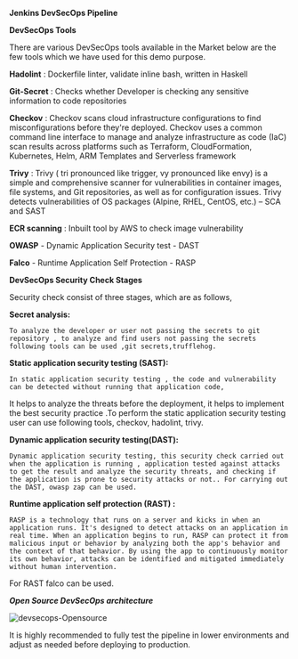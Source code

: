 ****Jenkins DevSecOps Pipeline****

**DevSecOps Tools**

There are various DevSecOps tools available in the Market below are the few tools which we have used for this demo purpose.

**Hadolint** :  Dockerfile linter, validate inline bash, written in Haskell

**Git-Secret** :  Checks whether Developer is checking any sensitive information to code repositories

**Checkov** : Checkov scans cloud infrastructure configurations to find misconfigurations before they're deployed. Checkov uses a common command line interface to manage and analyze infrastructure as code (IaC) scan results across platforms such as Terraform, CloudFormation, Kubernetes, Helm, ARM Templates and Serverless framework

**Trivy** : Trivy ( tri pronounced like trigger, vy pronounced like envy) is a simple and comprehensive scanner for vulnerabilities in container images, file systems, and Git repositories, as well as for configuration issues. Trivy detects vulnerabilities of OS packages (Alpine, RHEL, CentOS, etc.)   – SCA and SAST

**ECR scanning** : Inbuilt tool by AWS to check image vulnerability

**OWASP** - Dynamic Application Security test - DAST

**Falco** - Runtime Application Self Protection - RASP


**DevSecOps Security Check Stages**

Security check consist of three stages, which are as follows,

**Secret analysis:** 
	
	To analyze the developer or user not passing the secrets to git repository , to analyze and find users not passing the secrets following tools can be used ,git secrets,trufflehog.

**Static application security testing (SAST):**

	In static application security testing , the code and vulnerability can be detected without running that application code,
It helps to analyze the threats before the deployment, it helps to implement the best security practice .To perform the static application security testing user can use following tools, checkov, hadolint, trivy.

**Dynamic application security testing(DAST):**

	Dynamic application security testing, this security check carried out when the application is running , application tested against attacks to get the result and analyze the security threats, and checking if the application is prone to security attacks or not.. For carrying out the DAST, owasp zap can be used.
	
**Runtime application self protection (RAST) :**
	
	RASP is a technology that runs on a server and kicks in when an application runs. It's designed to detect attacks on an application in real time. When an application begins to run, RASP can protect it from malicious input or behavior by analyzing both the app's behavior and the context of that behavior. By using the app to continuously monitor its own behavior, attacks can be identified and mitigated immediately without human intervention.
For RAST falco can be used.


***Open Source DevSecOps architecture***


![devsecops-Opensource](https://user-images.githubusercontent.com/85602800/160404377-31ddb374-1b06-47c6-b936-2bd955c99385.png)

	

It is highly recommended to fully test the pipeline in lower environments and adjust as needed before deploying to production.
